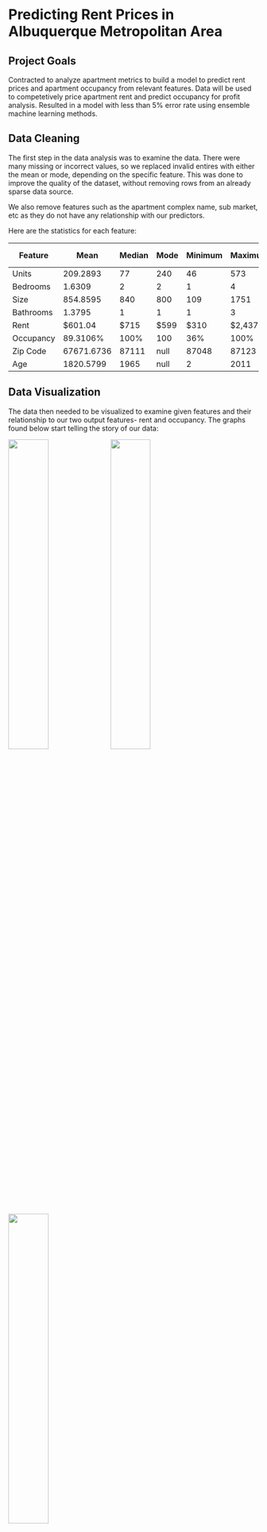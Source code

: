 # Predicting Rent Prices in Albuquerque Metropolitan Area
## Project Goals
Contracted to analyze apartment metrics to build a model to predict rent prices and apartment occupancy from relevant features. Data will be used to competetively price apartment rent and predict occupancy for profit analysis. Resulted in a model with less than 5% error rate using ensemble machine learning methods.

## Data Cleaning
The first step in the data analysis was to examine the data. There were many missing or incorrect values, so we replaced invalid entires with either the mean or mode, depending on the specific feature. This was done to improve the quality of the dataset, without removing rows from an already sparse data source.

We also remove features such as the apartment complex name, sub market, etc as they do not have any relationship with our predictors.

Here are the statistics for each feature:

| Feature	| Mean | Median | Mode | Minimum | Maximum | Standard Deviation |
| --- | --- | --- | --- | --- | --- | --- |
| Units | 209.2893 | 77 | 240 | 46 | 573 |	114.4006 |
| Bedrooms | 1.6309 | 2 | 2 | 1 | 4 | 0.7115 |
| Size | 854.8595 | 840 | 800 | 109 |1751 | 271.1651 |
| Bathrooms | 1.3795 |	1 |	1 |	1 |	3 | 0.4931 |
| Rent | $601.04 | $715 | $599 | $310 | $2,437 | $152.82 |
| Occupancy | 89.3106% | 100% | 100 | 36% | 100% | 9.0944% |
| Zip Code | 67671.6736 | 87111 | null | 87048 | 87123 | 17132.2395 |
| Age | 1820.5799 | 1965 | null | 2 | 2011 | 196.1572 |


## Data Visualization 
The data then needed to be visualized to examine given features and their relationship to our two output features- rent and occupancy. The graphs found below start telling the story of our data:

<img src="https://zclarke.dev/Apartment_Rent_Analysis/bedrooms_vs_rent.png" style="width:40%;"/>

<img src="https://zclarke.dev/Apartment_Rent_Analysis/size_vs_rent.png" style="width:40%;"/>

<img src="https://zclarke.dev/Apartment_Rent_Analysis/units_vs_occupancy.png" style="width:40%;" />

As you can see, the size of a unit and the number of bedrooms (and bathrooms) are positively correlated with the rent. This intuitively makes sense, as we expect large apartments with more amenities to be more expensive.

Interestingly enough, the number of units in an apartment complex is negatively correlated with occupancy. This is likely due to large apartment complexes having longer occupancy between renters.

We then use a correlation matrix to confirm our visual suspicions:

| Feature | Rent | Occupancy 
| --- | --- | --- |
| Units | 9% |	-22%
| Bedrooms | 40% | 8% |
| Size | 39% | -6% |
| Bathrooms |	34% |	-3% |
| ZIP	| 100% | 100% |
| Age |	100% |	100% |

The correlation matrix reflects what we learned from visualizing the data, but also brings up an alarming feature- both the zip code and age of the apartment complex are both highly correlated with rent and occupancy. Further inspection reveals that due to the sparse data, most zip codes and ages are unique, which explains the high correlation. We will remove these features, as it is unlikely they will generalize well to new sample data.

## Model Building and Analysis
The next step in our process is to build a model. We use a simple feedforward network with a small number of hidden layers. Data is normalized to prevent training errors. Evaluation on the test dataset revealed the following errors:

| Feature | Mean Percent Absolute Error |
| --- | --- |
| Rent | 4.87%  |
| Occupancy | 5.07% |


<script>
function eval(){
  var res=eval_network([
    Number(document.getElementById("query-Units-value").value)/573,
    Number(document.getElementById("query-#_Bedrooms-value").value)/4,
    Number(document.getElementById("query-Size-value").value)/1751,
    Number(document.getElementById("query-#_Bathrooms-value").value)/3,
    87123/87123,
    2011/2011
  ]);
  document.getElementById("rent-value").innerHTML="Rent: $"+(res[0]*999).toFixed(2)+" +/-$7.36";
  document.getElementById("occupancy-value").innerHTML="Occupancy: "+(res[0]*100).toFixed(2)+"% +/-4.14%";
}


function eval_network(input) {
return [1/(1+1/Math.exp(-1.1167824268341064+0.6776214838027954*(1/(1+1/Math.exp(-0.16549286246299744-0.13924993574619293*(input['0'])+0.2398795783519745*(input['1'])+0.7668423652648926*(input['2'])+0.48436564207077026*(input['3'])-0.14080971479415894*(input['4'])-0.2665686309337616*(input['5']))))+0.9796710014343262*(1/(1+1/Math.exp(-0.3486810028553009-0.11443651467561722*(input['0'])+0.4584387242794037*(input['1'])+0.9023691415786743*(input['2'])+0.600862979888916*(input['3'])-0.10812544822692871*(input['4'])-0.4033713638782501*(input['5']))))+2.587534189224243*(1/(1+1/Math.exp(-0.6857099533081055+0.2552834153175354*(input['0'])+1.1110868453979492*(input['1'])+2.0022220611572266*(input['2'])+1.0924711227416992*(input['3'])-0.7244277596473694*(input['4'])-0.7303528785705566*(input['5'])))))),1/(1+1/Math.exp(1.8970402479171753+0.8099343776702881*(1/(1+1/Math.exp(-0.16549286246299744-0.13924993574619293*(input['0'])+0.2398795783519745*(input['1'])+0.7668423652648926*(input['2'])+0.48436564207077026*(input['3'])-0.14080971479415894*(input['4'])-0.2665686309337616*(input['5']))))+0.7818050384521484*(1/(1+1/Math.exp(-0.3486810028553009-0.11443651467561722*(input['0'])+0.4584387242794037*(input['1'])+0.9023691415786743*(input['2'])+0.600862979888916*(input['3'])-0.10812544822692871*(input['4'])-0.4033713638782501*(input['5']))))+0.4910190999507904*(1/(1+1/Math.exp(-0.6857099533081055+0.2552834153175354*(input['0'])+1.1110868453979492*(input['1'])+2.0022220611572266*(input['2'])+1.0924711227416992*(input['3'])-0.7244277596473694*(input['4'])-0.7303528785705566*(input['5']))))))]
}

eval();
</script>

## Query Model:
<div id="query-inputs">
<label>Units:
<input id="query-Units-value" type="range" min="46" max="573" step="0.01" value="309.5" onchange="document.getElementById('query-Units').value=this.value;">
<input type="number" id="query-Units" class="query-input" value="309.5" onchange="document.getElementById('query-Units-value').value=this.value;">
</label><br>
        
<label>#_Bedrooms:
<input id="query-#_Bedrooms-value" type="range" min="1" max="4" step="0.01" value="2.5" onchange="document.getElementById('query-#_Bedrooms').value=this.value;">
<input type="number" id="query-#_Bedrooms" class="query-input" value="2.5" onchange="document.getElementById('query-#_Bedrooms-value').value=this.value;">
</label><br>
        
<label>Size:
<input id="query-Size-value" type="range" min="109" max="1751" step="0.01" value="930" onchange="document.getElementById('query-Size').value=this.value;">
<input type="number" id="query-Size" class="query-input" value="930" onchange="document.getElementById('query-Size-value').value=this.value;">
</label><br>
        
<label>#_Bathrooms:
<input id="query-#_Bathrooms-value" type="range" min="1" max="3" step="0.01" value="2" onchange="document.getElementById('query-#_Bathrooms').value=this.value;">
<input type="number" id="query-#_Bathrooms" class="query-input" value="2" onchange="document.getElementById('query-#_Bathrooms-value').value=this.value;">
</label><br>
        
<br>
<button onclick="eval();">Run Query</button>
<br>
<b>
<p id="rent-value">Rent: </p>
</b>
<b>
<p id="occupancy-value">Occupancy: </p>
</b>
</div>

## Results and Future Work:
The generated model has great accuracy for the required task, with an acceptable error rate. The model could be improved with more data points and extended to other areas and markets. Generalizing the model has the following behavior:


It would also be interesting to include a single image in the process, to try and qunatify the aesthetic value of the property. This could be trained using the same network with a convolutional neural network used to downsample features of the image into an input vector.
